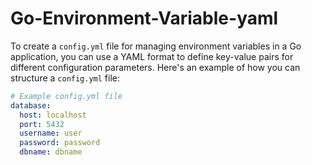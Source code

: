 Go-Environment-Variable-yaml
============================

To create a `config.yml` file for managing environment variables in a Go application, you can use a YAML format to define key-value pairs for different configuration parameters. Here's an example of how you can structure a `config.yml` file:

```yaml
# Example config.yml file
database:
  host: localhost
  port: 5432
  username: user
  password: password
  dbname: dbname
